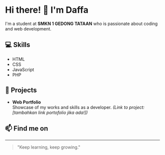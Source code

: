 # Hi there! 👋 I'm Daffa

I'm a student at **SMKN 1 GEDONG TATAAN** who is passionate about coding and web development.

## 💻 Skills
- HTML
- CSS
- JavaScript
- PHP

## 🚀 Projects
- **Web Portfolio**  
  Showcase of my works and skills as a developer. *(Link to project: [tambahkan link portofolio jika ada!])*

## 📫 Find me on

<!-- - [Instagram]([https://instagram.com/username](https://www.instagram.com/daffamsf_/))
- [LinkedIn](https://linkedin.com/in/username) -->

---

> "Keep learning, keep growing."
